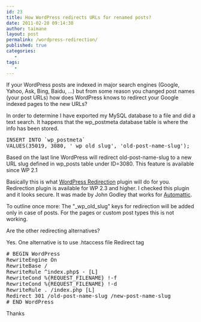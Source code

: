 ```yaml
---
id: 23
title: How WordPress redirects URLs for renamed posts?
date: 2011-02-28 09:14:38
author: taimane
layout: post
permalink: /wordpress-redirection/
published: true
categories:
   -
tags:
   -
---
```

If your WordPress posts are indexed in major search engines (Google, Yahoo, Ask, Bing, Baidu, …) but from some reason you changed post names (your post URLs) how does WordPress knows to redirect your Google indexed pages to the new URLs?

In order to determine I have exported my MySQL database to a file and did a text search. It happens that the wp_postmeta database table is where the info has been stored.
<pre>INSERT INTO `wp_postmeta` 
VALUES(35019, 3080, '_wp_old_slug', 'old-post-name-slug');</pre>
Based on the last line WordPress will redirect old-post-name-slug to a new URL slug defined in wp_posts table under ID=3080.
This feature is available since WP 2.1

Basically this is what <a rel="nofollow" href="http://wordpress.org/extend/plugins/redirection/">WordPress Redirection</a> plugin will do for you.
Redirection plugin is available for WP 2.3 and higher. I checked this plugin and it looks secure. It was made by John Godley that works for <a rel="nofollow" href="http://automattic.com/">Automattic</a>.

To outline once more: The "_wp_old_slug" keys for redirection will be added only in case of posts. For the pages or custom post types this is not working.

Are the other redirecting alternatives?

Yes. One alternative is to use .htaccess file Redirect tag
<pre># BEGIN WordPress
RewriteEngine On
RewriteBase /
RewriteRule ^index.php$ - [L]
RewriteCond %{REQUEST_FILENAME} !-f
RewriteCond %{REQUEST_FILENAME} !-d
RewriteRule . /index.php [L]
Redirect 301 /old-post-name-slug /new-post-name-slug
# END WordPress</pre>
Thanks  
